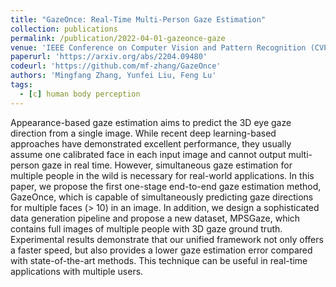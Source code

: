 ```yaml
---
title: "GazeOnce: Real-Time Multi-Person Gaze Estimation"
collection: publications
permalink: /publication/2022-04-01-gazeonce-gaze
venue: 'IEEE Conference on Computer Vision and Pattern Recognition (CVPR)'
paperurl: 'https://arxiv.org/abs/2204.09480'
codeurl: 'https://github.com/mf-zhang/GazeOnce'
authors: 'Mingfang Zhang, Yunfei Liu, Feng Lu'
tags:
  - [c] human body perception
---
```


Appearance-based gaze estimation aims to predict the 3D eye gaze direction from a single image. While recent deep learning-based approaches have demonstrated excellent performance, they usually assume one calibrated face in each input image and cannot output multi-person gaze in real time. However, simultaneous gaze estimation for multiple people in the wild is necessary for real-world applications. In this paper, we propose the first one-stage end-to-end gaze estimation method, GazeOnce, which is capable of simultaneously predicting gaze directions for multiple faces (> 10) in an image. In addition, we design a sophisticated data generation pipeline and propose a new dataset, MPSGaze, which contains full images of multiple people with 3D gaze ground truth. Experimental results demonstrate that our unified framework not only offers a faster speed, but also provides a lower gaze estimation error compared with state-of-the-art methods. This technique can be useful in real-time applications with multiple users.